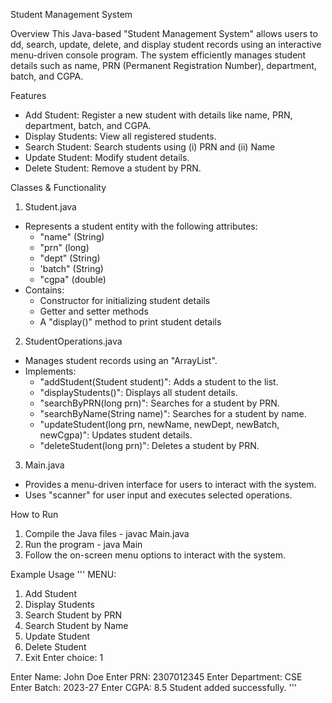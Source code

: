 Student Management System

Overview
This Java-based "Student Management System" allows users to dd, search, update, delete, and display student records using an interactive menu-driven console program. The system efficiently manages student details such as name, PRN (Permanent Registration Number), department, batch, and CGPA.

Features
- Add Student: Register a new student with details like name, PRN, department, batch, and CGPA.
- Display Students: View all registered students.
- Search Student: Search students using (i) PRN and (ii) Name
- Update Student: Modify student details.
- Delete Student: Remove a student by PRN.

Classes & Functionality
1. Student.java
- Represents a student entity with the following attributes:
  - "name" (String)
  - "prn" (long)
  - "dept" (String)
  - 'batch" (String)
  - "cgpa" (double)
- Contains:
  - Constructor for initializing student details
  - Getter and setter methods
  - A "display()" method to print student details

2. StudentOperations.java
- Manages student records using an "ArrayList".
- Implements:
  - "addStudent(Student student)": Adds a student to the list.
  - "displayStudents()": Displays all student details.
  - "searchByPRN(long prn)": Searches for a student by PRN.
  - "searchByName(String name)": Searches for a student by name.
  - "updateStudent(long prn, newName, newDept, newBatch, newCgpa)": Updates student details.
  - "deleteStudent(long prn)": Deletes a student by PRN.

 3. Main.java
- Provides a menu-driven interface for users to interact with the system.
- Uses "scanner" for user input and executes selected operations.

 How to Run
1. Compile the Java files - javac Main.java
2. Run the program - java Main
3. Follow the on-screen menu options to interact with the system.

Example Usage
'''
MENU:
1. Add Student
2. Display Students
3. Search Student by PRN
4. Search Student by Name
5. Update Student
6. Delete Student
7. Exit
Enter choice: 1

Enter Name: John Doe
Enter PRN: 2307012345
Enter Department: CSE
Enter Batch: 2023-27
Enter CGPA: 8.5
Student added successfully.
'''



